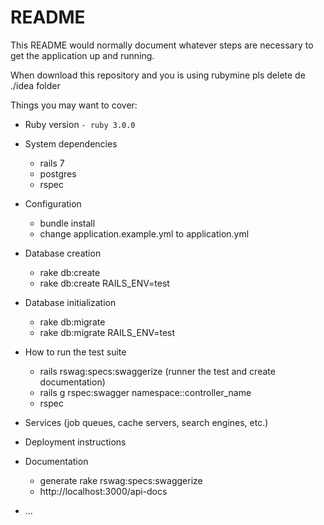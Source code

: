 # README

This README would normally document whatever steps are necessary to get the
application up and running.

When download this repository and you is using rubymine pls delete de ./idea folder

Things you may want to cover:

* Ruby version
  `- ruby 3.0.0`


* System dependencies
  - rails 7
  - postgres
  - rspec


* Configuration
  - bundle install
  - change application.example.yml to application.yml
  

* Database creation
  - rake db:create
  - rake db:create RAILS_ENV=test


* Database initialization
  - rake db:migrate
  - rake db:migrate RAILS_ENV=test
  

* How to run the test suite
  - rails rswag:specs:swaggerize (runner the test and create documentation)
  - rails g rspec:swagger namespace::controller_name
  - rspec
  

* Services (job queues, cache servers, search engines, etc.)


* Deployment instructions


* Documentation
  - generate rake rswag:specs:swaggerize
  - http://localhost:3000/api-docs
* ...
